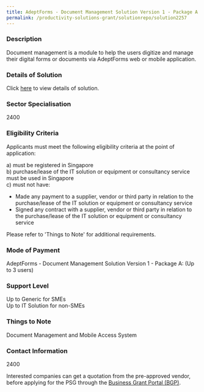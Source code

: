 ```yaml
---
title: AdeptForms - Document Management Solution Version 1 - Package A (Up to 3 users)
permalink: /productivity-solutions-grant/solutionrepo/solution2257
---
```


### Description

Document management is a module to help the users digitize and manage their digital forms or documents via AdeptForms web or mobile application.

### Details of Solution

Click <a href='Adept Ventures Pte Ltd' target='_blank' rel='noopener'>here</a> to view details of solution.

### Sector Specialisation

 2400 

### Eligibility Criteria

Applicants must meet the following eligibility criteria at the point of application:

a) must be registered in Singapore <br>
b) purchase/lease of the IT solution or equipment or consultancy service must be used in Singapore <br>
c) must not have:
- Made any payment to a supplier, vendor or third party in relation to the purchase/lease of the IT solution or equipment or consultancy service
- Signed any contract with a supplier, vendor or third party in relation to the purchase/lease of the IT solution or equipment or consultancy service

Please refer to 'Things to Note' for additional requirements.

### Mode of Payment
AdeptForms - Document Management Solution Version 1 - Package A: (Up to 3 users)

### Support Level
Up to Generic for SMEs <br>
Up to IT Solution for non-SMEs

### Things to Note
Document Management and Mobile Access System

### Contact Information
2400

Interested companies can get a quotation from the pre-approved vendor, before applying for the PSG through the <a target='_blank' rel='noopener' href='https://www.businessgrants.gov.sg/'>Business Grant Portal (BGP)</a>.
